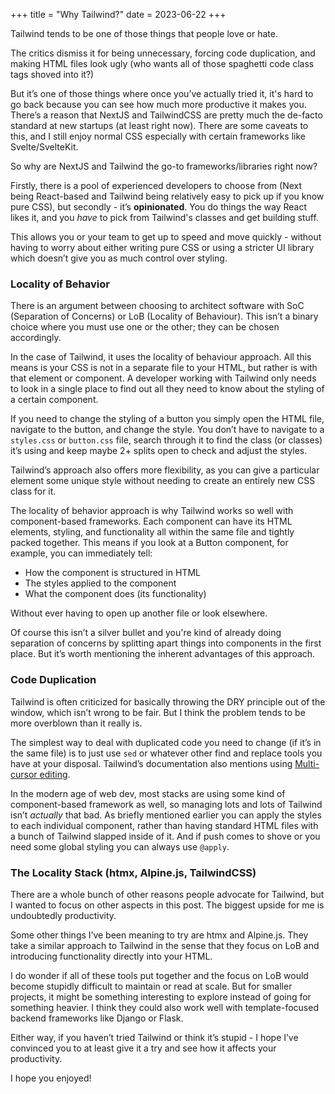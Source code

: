 +++
title = "Why Tailwind?"
date = 2023-06-22
+++

Tailwind tends to be one of those things that people love or hate.

The critics dismiss it for being unnecessary, forcing code duplication, and making HTML files look ugly (who wants all of those spaghetti code class tags shoved into it?)

But it’s one of those things where once you’ve  actually tried it, it's hard to go back because you can see how much more productive it makes you. There’s a reason that NextJS and TailwindCSS are pretty much the de-facto standard at new startups (at least right now). There are some caveats to this, and I still enjoy normal CSS especially with certain frameworks like Svelte/SvelteKit.

So why are NextJS and Tailwind the go-to frameworks/libraries right now?

Firstly, there is a pool of experienced developers to choose from (Next being React-based and Tailwind being relatively easy to pick up if you know pure CSS), but secondly - it’s **opinionated**. You do things the way React likes it, and you *have* to pick from Tailwind's classes and get building stuff.

This allows you or your team to get up to speed and move quickly - without having to worry about either writing pure CSS or using a stricter UI library which doesn’t give you as much control over styling.

### Locality of Behavior

There is an argument between choosing to architect software with SoC (Separation of Concerns) or LoB (Locality of Behaviour). This isn’t a binary choice where you must use one or the other; they can be chosen accordingly.

In the case of Tailwind, it uses the locality of behaviour approach. All this means is your CSS is not in a separate file to your HTML, but rather is with that element or component. A developer working with Tailwind only needs to look in a single place to find out all they need to know about the styling of a certain component.

If you need to change the styling of a button you simply open the HTML file, navigate to the button, and change the style. You don’t have to navigate to a `styles.css` or `button.css` file, search through it to find the class (or classes) it’s using and keep maybe 2+ splits open to check and adjust the styles.

Tailwind’s approach also offers more flexibility, as you can give a particular element some unique style without needing to create an entirely new CSS class for it.

The locality of behavior approach is why Tailwind works so well with component-based frameworks. Each component can have its HTML elements, styling, and functionality all within the same file and tightly packed together. This means if you look at a Button component, for example, you can immediately tell:

- How the component is structured in HTML
- The styles applied to the component
- What the component does (its functionality)

Without ever having to open up another file or look elsewhere.

Of course this isn’t a silver bullet and you're kind of already doing separation of concerns by splitting apart things into components in the first place. But it’s worth mentioning the inherent advantages of this approach.

### Code Duplication

Tailwind is often criticized for basically throwing the DRY principle out of the window, which isn’t wrong to be fair. But I think the problem tends to be more overblown than it really is.

The simplest way to deal with duplicated code you need to change (if it’s in the same file) is to just use `sed` or whatever other find and replace tools you have at your disposal. Tailwind’s documentation also mentions using [Multi-cursor editing](https://tailwindcss.com/docs/reusing-styles#multi-cursor-editing).

In the modern age of web dev, most stacks are using some kind of component-based framework as well, so managing lots and lots of Tailwind isn’t _actually_ that bad. As briefly mentioned earlier you can apply the styles to each individual component, rather than having standard HTML files with a bunch of Tailwind slapped inside of it. And if push comes to shove or you need some global styling you can always use `@apply`.

### The Locality Stack (htmx, Alpine.js, TailwindCSS)

There are a whole bunch of other reasons people advocate for Tailwind, but I wanted to focus on other aspects in this post. The biggest upside for me is undoubtedly productivity.

Some other things I’ve been meaning to try are htmx and Alpine.js. They take a similar approach to Tailwind in the sense that they focus on LoB and introducing functionality directly into your HTML.

I do wonder if all of these tools put together and the focus on LoB would become stupidly difficult to maintain or read at scale. But for smaller projects, it might be something interesting to explore instead of going for something heavier. I think they could also work well with template-focused backend frameworks like Django or Flask.

Either way, if you haven’t tried Tailwind or think it’s stupid - I hope I’ve convinced you to at least give it a try and see how it affects your productivity.

I hope you enjoyed!
